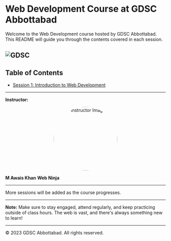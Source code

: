 # Web Development Course at GDSC Abbottabad

Welcome to the Web Development course hosted by GDSC Abbottabad. This README will guide you through the contents covered in each session.

![GDSC](https://github.com/askhan963/web-dev-course-gdsc-atd/blob/main/assests/gdsc.jpeg)
---

## Table of Contents
- [Session 1: Introduction to Web Development](#session-1-introduction-to-web-development)

---



**Instructor:**  

<p align="center">
    <img width="200" src="https://github.com/askhan963/web-dev-course-gdsc-atd/blob/main/assests/img-awais.jpg" alt="Instructor Image" style="border-radius:50%" >
</p>
 
**M Awais Khan** 
**Web Ninja**

---

More sessions will be added as the course progresses.

---

**Note:** Make sure to stay engaged, attend regularly, and keep practicing outside of class hours. The web is vast, and there's always something new to learn!

---

&copy; 2023 GDSC Abbottabad. All rights reserved.
